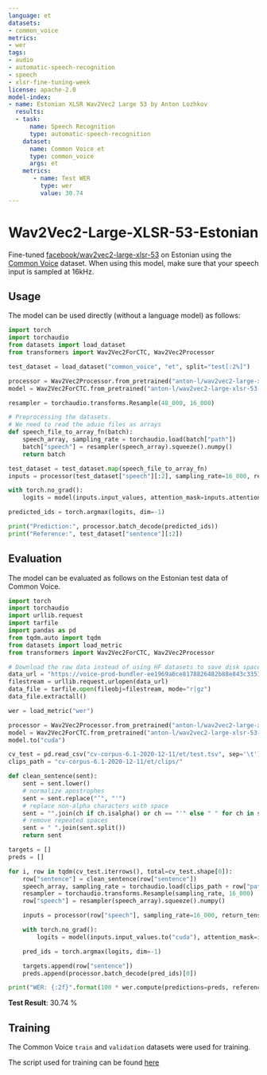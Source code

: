 ```yaml
---
language: et
datasets:
- common_voice
metrics:
- wer
tags:
- audio
- automatic-speech-recognition
- speech
- xlsr-fine-tuning-week
license: apache-2.0
model-index:
- name: Estonian XLSR Wav2Vec2 Large 53 by Anton Lozhkov
  results:
  - task: 
      name: Speech Recognition
      type: automatic-speech-recognition
    dataset:
      name: Common Voice et
      type: common_voice
      args: et
    metrics:
       - name: Test WER
         type: wer
         value: 30.74
---
```


# Wav2Vec2-Large-XLSR-53-Estonian

Fine-tuned [facebook/wav2vec2-large-xlsr-53](https://huggingface.co/facebook/wav2vec2-large-xlsr-53) on Estonian using the [Common Voice](https://huggingface.co/datasets/common_voice) dataset.
When using this model, make sure that your speech input is sampled at 16kHz.

## Usage

The model can be used directly (without a language model) as follows:

```python
import torch
import torchaudio
from datasets import load_dataset
from transformers import Wav2Vec2ForCTC, Wav2Vec2Processor

test_dataset = load_dataset("common_voice", "et", split="test[:2%]")

processor = Wav2Vec2Processor.from_pretrained("anton-l/wav2vec2-large-xlsr-53-estonian")
model = Wav2Vec2ForCTC.from_pretrained("anton-l/wav2vec2-large-xlsr-53-estonian")

resampler = torchaudio.transforms.Resample(48_000, 16_000)

# Preprocessing the datasets.
# We need to read the aduio files as arrays
def speech_file_to_array_fn(batch):
    speech_array, sampling_rate = torchaudio.load(batch["path"])
    batch["speech"] = resampler(speech_array).squeeze().numpy()
    return batch

test_dataset = test_dataset.map(speech_file_to_array_fn)
inputs = processor(test_dataset["speech"][:2], sampling_rate=16_000, return_tensors="pt", padding=True)

with torch.no_grad():
    logits = model(inputs.input_values, attention_mask=inputs.attention_mask).logits

predicted_ids = torch.argmax(logits, dim=-1)

print("Prediction:", processor.batch_decode(predicted_ids))
print("Reference:", test_dataset["sentence"][:2])
```


## Evaluation

The model can be evaluated as follows on the Estonian test data of Common Voice.

```python
import torch
import torchaudio
import urllib.request
import tarfile
import pandas as pd
from tqdm.auto import tqdm
from datasets import load_metric
from transformers import Wav2Vec2ForCTC, Wav2Vec2Processor

# Download the raw data instead of using HF datasets to save disk space 
data_url = "https://voice-prod-bundler-ee1969a6ce8178826482b88e843c335139bd3fb4.s3.amazonaws.com/cv-corpus-6.1-2020-12-11/et.tar.gz"
filestream = urllib.request.urlopen(data_url)
data_file = tarfile.open(fileobj=filestream, mode="r|gz")
data_file.extractall()

wer = load_metric("wer")

processor = Wav2Vec2Processor.from_pretrained("anton-l/wav2vec2-large-xlsr-53-estonian")
model = Wav2Vec2ForCTC.from_pretrained("anton-l/wav2vec2-large-xlsr-53-estonian")
model.to("cuda")

cv_test = pd.read_csv("cv-corpus-6.1-2020-12-11/et/test.tsv", sep='\t')
clips_path = "cv-corpus-6.1-2020-12-11/et/clips/"

def clean_sentence(sent):
    sent = sent.lower()
    # normalize apostrophes
    sent = sent.replace("’", "'")
    # replace non-alpha characters with space
    sent = "".join(ch if ch.isalpha() or ch == "'" else " " for ch in sent)
    # remove repeated spaces
    sent = " ".join(sent.split())
    return sent

targets = []
preds = []

for i, row in tqdm(cv_test.iterrows(), total=cv_test.shape[0]):
    row["sentence"] = clean_sentence(row["sentence"])
    speech_array, sampling_rate = torchaudio.load(clips_path + row["path"])
    resampler = torchaudio.transforms.Resample(sampling_rate, 16_000)
    row["speech"] = resampler(speech_array).squeeze().numpy()

    inputs = processor(row["speech"], sampling_rate=16_000, return_tensors="pt", padding=True)

    with torch.no_grad():
        logits = model(inputs.input_values.to("cuda"), attention_mask=inputs.attention_mask.to("cuda")).logits

    pred_ids = torch.argmax(logits, dim=-1)

    targets.append(row["sentence"])
    preds.append(processor.batch_decode(pred_ids)[0])

print("WER: {:2f}".format(100 * wer.compute(predictions=preds, references=targets)))
```

**Test Result**: 30.74 %  


## Training

The Common Voice `train` and `validation` datasets were used for training.

The script used for training can be found [here](github.com)
